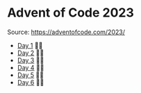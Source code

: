 # Advent of Code 2023

Source: https://adventofcode.com/2023/

- [Day 1](Day1/) 🌟🌟
- [Day 2](Day2/) 🌟🌟
- [Day 3](Day3/) 🌟🌟
- [Day 4](Day4/) 🌟🌟
- [Day 5](Day5/) 🌟🌟
- [Day 6](Day6/) 🌟🌟
